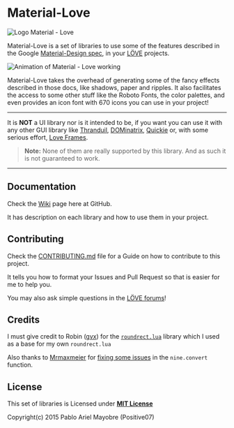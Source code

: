 # Material-Love
![Logo Material - Love](https://github.com/Positive07/material-love/blob/master/images/logo.png)

Material-Love is a set of libraries to use some of the features described in the Google [Material-Design spec][1], in your [LÖVE][2] projects.

![Animation of Material - Love working](https://github.com/Positive07/material-love/blob/master/images/master.gif)

Material-Love takes the overhead of generating some of the fancy effects described in those docs, like shadows, paper and ripples. It also facilitates the access to some other stuff like the Roboto Fonts, the color palettes, and even provides an icon font with 670 icons you can use in your project!

***

It is **NOT** a UI library nor is it intended to be, if you want you can use it with any other GUI library like [Thranduil][3], [DOMinatrix][4], [Quickie][5] or, with some serious effort, [Love Frames][6].

> **Note:** None of them are really supported by this library. And as such it is not guaranteed to work.

***

## Documentation

Check the [Wiki][10] page here at GitHub.

It has description on each library and how to use them in your project.

## Contributing

Check the [CONTRIBUTING.md][14] file for a Guide on how to contribute to this project.

It tells you how to format your Issues and Pull Request so that is easier for me to help you.

You may also ask simple questions in the [LÖVE forums][15]!

## Credits

I must give credit to Robin ([gvx][8]) for the [`roundrect.lua`][13] library which I used as a base for my own `roundrect.lua`

Also thanks to [Mrmaxmeier][11] for [fixing some issues][12] in the `nine.convert` function.

## License

This set of libraries is Licensed under **[MIT License][9]**

Copyright(c) 2015 Pablo Ariel Mayobre (Positive07)

[1]:https://www.google.com/design/spec/
[2]:https://www.love2d.org
[3]:https://www.github.com/adonaac/thranduil
[4]:https://www.github.com/excessive/DOMinatrix
[5]:https://www.github.com/vrld/Quickie
[6]:https://www.github.com/KennyShields/LoveFrames
[7]:http://www.lua.org/pil
[8]:https://www.github.com/gvx
[9]:https://www.github.com/Positive07/material-love/tree/master/LICENSE
[10]:https://www.github.com/Positive07/material-love/wiki
[11]:https://www.github.com/Mrmaxmeier
[12]:https://www.github.com/Positive07/material-love/pull/3
[13]:https://gist.github.com/gvx/9072860
[14]:https://www.github.com/Positive07/material-love/tree/master/CONTRIBUTING.md
[15]:https://www.love2d.org/forums/
